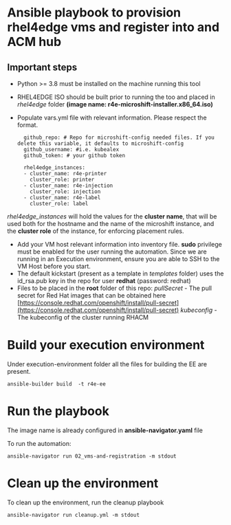 # Ansible playbook to provision rhel4edge vms and register into and ACM hub

## Important steps

- Python >= 3.8 must be installed on the machine running this tool

- RHEL4EDGE ISO should be built prior to running the too and placed in *rhel4edge* folder **(image name: r4e-microshift-installer.x86_64.iso)**

- Populate vars.yml file with relevant information. Please respect the format.
 
        github_repo: # Repo for microshift-config needed files. If you delete this variable, it defaults to microshift-config
        github_username: #i.e. kubealex
        github_token: # your github token 

        rhel4edge_instances: 
        - cluster_name: r4e-printer
          cluster_role: printer
        - cluster_name: r4e-injection 
          cluster_role: injection
        - cluster_name: r4e-label
          cluster_role: label

*rhel4edge_instances* will hold the values for the **cluster name**, that will be used both for the hostname and the name of the microshift instance, and the **cluster role** of the instance, for enforcing placement rules.

- Add your VM host relevant information into inventory file. **sudo** privilege must be enabled for the user running the automation. Since we are running in an Execution environment, ensure you are able to SSH to the VM Host before you start. 
- The default kickstart (present as a template in *templates* folder) uses the id_rsa.pub key in the repo for user **redhat** (password: redhat)
- Files to be placed in the **root** folder of this repo:
*pullSecret* - The pull secret for Red Hat images that can be obtained here [https://console.redhat.com/openshift/install/pull-secret](https://console.redhat.com/openshift/install/pull-secret)
*kubeconfig* - The kubeconfig of the cluster running RHACM

# Build your execution environment

Under execution-environment folder all the files for building the EE are present.

    ansible-builder build  -t r4e-ee

# Run the playbook 

The image name is already configured in **ansible-navigator.yaml** file

To run the automation:

    ansible-navigator run 02_vms-and-registration -m stdout 


# Clean up the environment

To clean up the environment, run the cleanup playbook

    ansible-navigator run cleanup.yml -m stdout 